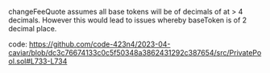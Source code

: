 changeFeeQuote assumes all base tokens will be of decimals of at > 4 decimals. However this would lead to issues whereby baseToken is of 2 decimal place.

code: https://github.com/code-423n4/2023-04-caviar/blob/dc3c76674133c0c5f50348a3862431292c387654/src/PrivatePool.sol#L733-L734